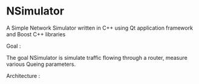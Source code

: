 # NSimulator
A Simple Network Simulator written in C++ using Qt application framework and Boost C++ libraries

Goal :

The goal NSimulator is simulate traffic flowing through a router, measure various Queing parameters.

Architecture :
